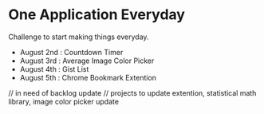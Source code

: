One Application Everyday
==============

Challenge to start making things everyday.
- August 2nd : Countdown Timer
- August 3rd : Average Image Color Picker
- August 4th : Gist List
- August 5th : Chrome Bookmark Extention

// in need of backlog update
// projects to update extention, statistical math library, image color picker update

